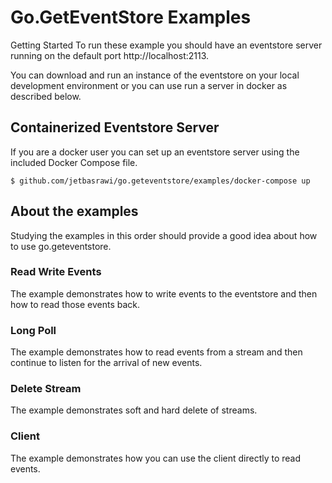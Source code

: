 # Go.GetEventStore Examples


Getting Started
To run these example you should have an eventstore server running on the default port http://localhost:2113. 

You can download and run an instance of the eventstore on your local development environment or you can use run a server in docker as described below.

## Containerized Eventstore Server
If you are a docker user you can set up an eventstore server using the included Docker Compose file.

```
$ github.com/jetbasrawi/go.geteventstore/examples/docker-compose up

```

## About the examples

Studying the examples in this order should provide a good idea about how to use go.geteventstore.

### Read Write Events
The example demonstrates how to write events to the eventstore and then how to read those events back.

### Long Poll
The example demonstrates how to read events from a stream and then continue to listen for the arrival of new events.

### Delete Stream
The example demonstrates soft and hard delete of streams.

### Client
The example demonstrates how you can use the client directly to read events.

